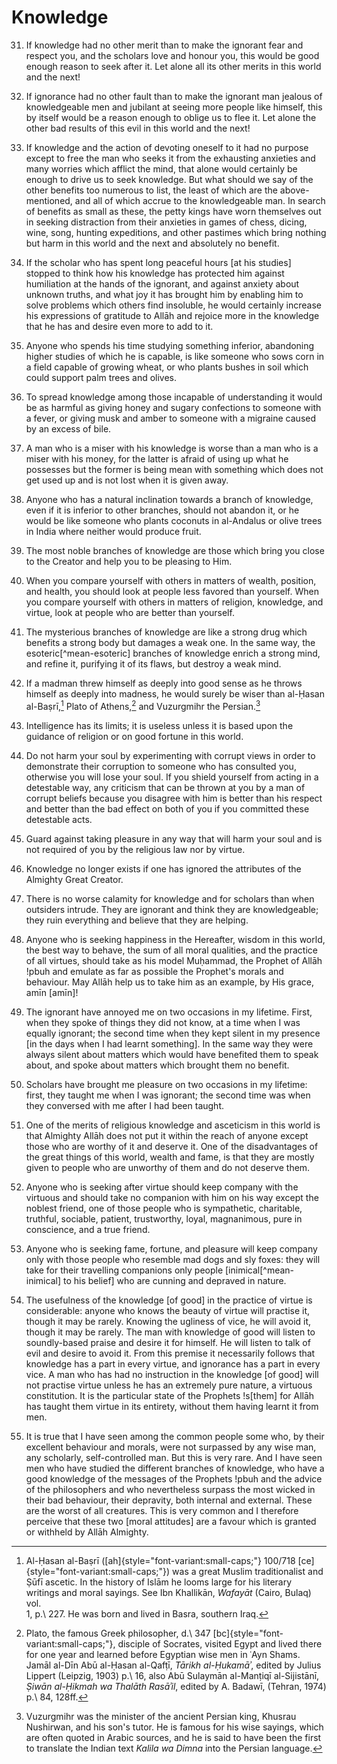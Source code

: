# Knowledge

31. If knowledge had no other merit than to make the ignorant fear and respect
you, and the scholars love and honour you, this would be good enough reason to
seek after it. Let alone all its other merits in this world and the next!

32. If ignorance had no other fault than to make the ignorant man jealous of
knowledgeable men and jubilant at seeing more people like himself, this by
itself would be a reason enough to oblige us to flee it. Let alone the other
bad results of this evil in this world and the next!

33. If knowledge and the action of devoting oneself to it had no purpose
except to free the man who seeks it from the exhausting anxieties and many
worries which afflict the mind, that alone would certainly be enough to drive
us to seek knowledge. But what should we say of the other benefits too
numerous to list, the least of which are the above-mentioned, and all of which
accrue to the knowledgeable man. In search of benefits as small as these, the
petty kings have worn themselves out in seeking distraction from their
anxieties in games of chess, dicing, wine, song, hunting expeditions, and other
pastimes which bring nothing but harm in this world and the next and
absolutely no benefit.

34. If the scholar who has spent long peaceful hours [at his studies] stopped
to think how his knowledge has protected him against humiliation at the hands
of the ignorant, and against anxiety about unknown truths, and what joy it has
brought him by enabling him to solve problems which others find insoluble, he
would certainly increase his expressions of gratitude to Allāh and rejoice
more in the knowledge that he has and desire even more to add to it.

35. Anyone who spends his time studying something inferior, abandoning higher
studies of which he is capable, is like someone who sows corn in a field
capable of growing wheat, or who plants bushes in soil which could support
palm trees and olives.

36. To spread knowledge among those incapable of understanding it would be as
harmful as giving honey and sugary confections to someone with a fever, or
giving musk and amber to someone with a migraine caused by an excess of bile.

37. A man who is a miser with his knowledge is worse than a man who is a miser
with his money, for the latter is afraid of using up what he possesses but the
former is being mean with something which does not get used up and is not lost
when it is given away.

38. Anyone who has a natural inclination towards a branch of knowledge, even
if it is inferior to other branches, should not abandon it, or he would be
like someone who plants coconuts in al-Andalus or olive trees in India where
neither would produce fruit.

39. The most noble branches of knowledge are those which bring you close to
the Creator and help you to be pleasing to Him.

40. When you compare yourself with others in matters of wealth, position, and
health, you should look at people less favored than yourself. When you
compare yourself with others in matters of religion, knowledge, and virtue,
look at people who are better than yourself.

41. The mysterious branches of knowledge are like a strong drug which benefits
a strong body but damages a weak one. In the same way, the esoteric[^mean-esoteric] branches
of knowledge enrich a strong mind, and refine it, purifying it of its flaws,
but destroy a weak mind.

42. If a madman threw himself as deeply into good sense as he throws himself
as deeply into madness, he would surely be wiser than al-Ḥasan al-Baṣrī,[^basri]
Plato of Athens,[^plato] and Vuzurgmihr the Persian.[^vuzurgmihr]

43. Intelligence has its limits; it is useless unless it is based upon the
guidance of religion or on good fortune in this world.

44. Do not harm your soul by experimenting with corrupt views in order to
demonstrate their corruption to someone who has consulted you, otherwise you
will lose your soul. If you shield yourself from acting in a detestable way,
any criticism that can be thrown at you by a man of corrupt beliefs because
you disagree with him is better than his respect and better than the bad
effect on both of you if you committed these detestable acts.

45. Guard against taking pleasure in any way that will harm your soul and is
not required of you by the religious law nor by virtue.

46. Knowledge no longer exists if one has ignored the attributes of the
Almighty Great Creator.

47. There is no worse calamity for knowledge and for scholars than when
outsiders intrude. They are ignorant and think they are knowledgeable; they
ruin everything and believe that they are helping.

48. Anyone who is seeking happiness in the Hereafter, wisdom in this world,
the best way to behave, the sum of all moral qualities, and the practice of
all virtues, should take as his model Muḥammad, the Prophet of Allāh !pbuh
and emulate as far as possible the Prophet's morals and behaviour. May Allāh
help us to take him as an example, by His grace, amīn [amīn]!

49. The ignorant have annoyed me on two occasions in my lifetime. First, when
they spoke of things they did not know, at a time when I was equally ignorant;
the second time when they kept silent in my presence [in the days when I had
learnt something]. In the same way they were always silent about matters which
would have benefited them to speak about, and spoke about matters which
brought them no benefit.

50. Scholars have brought me pleasure on two occasions in my lifetime: first,
they taught me when I was ignorant; the second time was when they conversed
with me after I had been taught.

51. One of the merits of religious knowledge and asceticism in this world is
that Almighty Allāh does not put it within the reach of anyone except those
who are worthy of it and deserve it. One of the disadvantages of the great
things of this world, wealth and fame, is that they are mostly given to people
who are unworthy of them and do not deserve them.

52. Anyone who is seeking after virtue should keep company with the virtuous
and should take no companion with him on his way except the noblest friend,
one of those people who is sympathetic, charitable, truthful, sociable,
patient, trustworthy, loyal, magnanimous, pure in conscience, and a true
friend.

53. Anyone who is seeking fame, fortune, and pleasure will keep company only
with those people who resemble mad dogs and sly foxes: they will take for
their travelling companions only people [inimical[^mean-inimical] to his
belief] who are cunning and depraved in nature.

54. The usefulness of the knowledge [of good] in the practice of virtue is
considerable: anyone who knows the beauty of virtue will practise it, though
it may be rarely. Knowing the ugliness of vice, he will avoid it, though it
may be rarely. The man with knowledge of good will listen to soundly-based
praise and desire it for himself. He will listen to talk of evil and desire to
avoid it. From this premise it necessarily follows that knowledge has a part
in every virtue, and ignorance has a part in every vice. A man who has had no
instruction in the knowledge [of good] will not practise virtue unless he has
an extremely pure nature, a virtuous constitution. It is the particular state
of the Prophets !s[them] for Allāh has taught them virtue in its entirety,
without them having learnt it from men.

55. It is true that I have seen among the common people some who, by their
excellent behaviour and morals, were not surpassed by any wise man, any
scholarly, self-controlled man. But this is very rare. And I have seen men who
have studied the different branches of knowledge, who have a good knowledge of
the messages of the Prophets !pbuh and the advice of the philosophers and who
nevertheless surpass the most wicked in their bad behaviour, their depravity,
both internal and external. These are the worst of all creatures. This is very
common and I therefore perceive that these two [moral attitudes] are a favour
which is granted or withheld by Allāh Almighty.

<!-- TODO Check (Cairo, Bulaq) format -->

[^basri]: Al-Ḥasan al-Baṣrī ([ah]{style="font-variant:small-caps;"} 100/718
[ce]{style="font-variant:small-caps;"}) was a great Muslim traditionalist and
Ṣūfī ascetic. In the history of Islām he looms large for his literary
writings and moral sayings. See Ibn Khallikān, _Wafayāt_ (Cairo, Bulaq) vol.\
1, p.\ 227. He was born and lived in Basra, southern Iraq.

[^plato]: Plato, the famous Greek philosopher, d.\ 347
[bc]{style="font-variant:small-caps;"}, disciple of Socrates, visited Egypt
and lived there for one year and learned before Egyptian wise men in ʿAyn
Shams. Jamāl al-Dīn Abū al-Ḥasan al-Qafṭī, _Tārikh al-Ḥukamāʾ_, edited by
Julius Lippert (Leipzig, 1903) p.\ 16, also Abū Sulaymān al-Manṭiqī
al-Sijistānī, _Ṣiwān al-Ḥikmah wa Thalāth Rasāʾil_, edited by A. Badawī,
(Tehran, 1974) p.\ 84, 128ff.

[^vuzurgmihr]: Vuzurgmihr was the minister of the ancient Persian king,
Khusrau Nushirwan, and his son's tutor. He is famous for his wise sayings,
which are often quoted in Arabic sources, and he is said to have been the
first to translate the Indian text _Kalila wa Dimna_ into the Persian
language.

